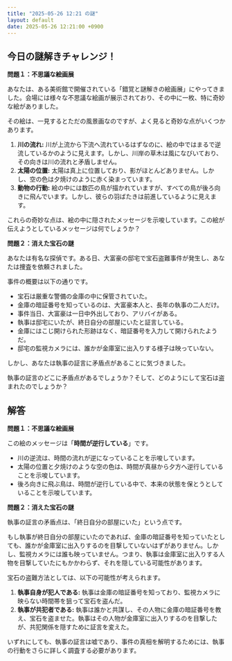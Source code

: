 ```yaml
---
title: "2025-05-26 12:21 の謎"
layout: default
date: 2025-05-26 12:21:00 +0900
---
```

## 今日の謎解きチャレンジ！

**問題１：不思議な絵画展**

あなたは、ある美術館で開催されている「錯覚と謎解きの絵画展」にやってきました。会場には様々な不思議な絵画が展示されており、その中に一枚、特に奇妙な絵がありました。

その絵は、一見するとただの風景画なのですが、よく見ると奇妙な点がいくつかあります。

1.  **川の流れ:** 川が上流から下流へ流れているはずなのに、絵の中ではまるで逆流しているかのように見えます。しかし、川岸の草木は風になびいており、その向きは川の流れと矛盾しません。
2.  **太陽の位置:** 太陽は真上に位置しており、影がほとんどありません。しかし、空の色は夕焼けのように赤く染まっています。
3.  **動物の行動:** 絵の中には数匹の鳥が描かれていますが、すべての鳥が後ろ向きに飛んでいます。しかし、彼らの羽ばたきは前進しているように見えます。

これらの奇妙な点は、絵の中に隠されたメッセージを示唆しています。この絵が伝えようとしているメッセージは何でしょうか？

**問題２：消えた宝石の謎**

あなたは有名な探偵です。ある日、大富豪の邸宅で宝石盗難事件が発生し、あなたは捜査を依頼されました。

事件の概要は以下の通りです。

*   宝石は厳重な警備の金庫の中に保管されていた。
*   金庫の暗証番号を知っているのは、大富豪本人と、長年の執事の二人だけ。
*   事件当日、大富豪は一日中外出しており、アリバイがある。
*   執事は邸宅にいたが、終日自分の部屋にいたと証言している。
*   金庫にはこじ開けられた形跡はなく、暗証番号を入力して開けられたようだ。
*   邸宅の監視カメラには、誰かが金庫室に出入りする様子は映っていない。

しかし、あなたは執事の証言に矛盾点があることに気づきました。

執事の証言のどこに矛盾点があるでしょうか？そして、どのようにして宝石は盗まれたのでしょうか？

## 解答

**問題１：不思議な絵画展**

この絵のメッセージは「**時間が逆行している**」です。

*   川の逆流は、時間の流れが逆になっていることを示唆しています。
*   太陽の位置と夕焼けのような空の色は、時間が真昼から夕方へ逆行していることを示唆しています。
*   後ろ向きに飛ぶ鳥は、時間が逆行している中で、本来の状態を保とうとしていることを示唆しています。

**問題２：消えた宝石の謎**

執事の証言の矛盾点は、「終日自分の部屋にいた」という点です。

もし執事が終日自分の部屋にいたのであれば、金庫の暗証番号を知っていたとしても、誰かが金庫室に出入りするのを目撃していないはずがありません。しかし、監視カメラには誰も映っていません。つまり、執事は金庫室に出入りする人物を目撃していたにもかかわらず、それを隠している可能性があります。

宝石の盗難方法としては、以下の可能性が考えられます。

1.  **執事自身が犯人である:** 執事は金庫の暗証番号を知っており、監視カメラに映らない時間帯を狙って宝石を盗んだ。
2.  **執事が共犯者である:** 執事は誰かと共謀し、その人物に金庫の暗証番号を教え、宝石を盗ませた。執事はその人物が金庫室に出入りするのを目撃したが、共犯関係を隠すために証言を変えた。

いずれにしても、執事の証言は嘘であり、事件の真相を解明するためには、執事の行動をさらに詳しく調査する必要があります。
